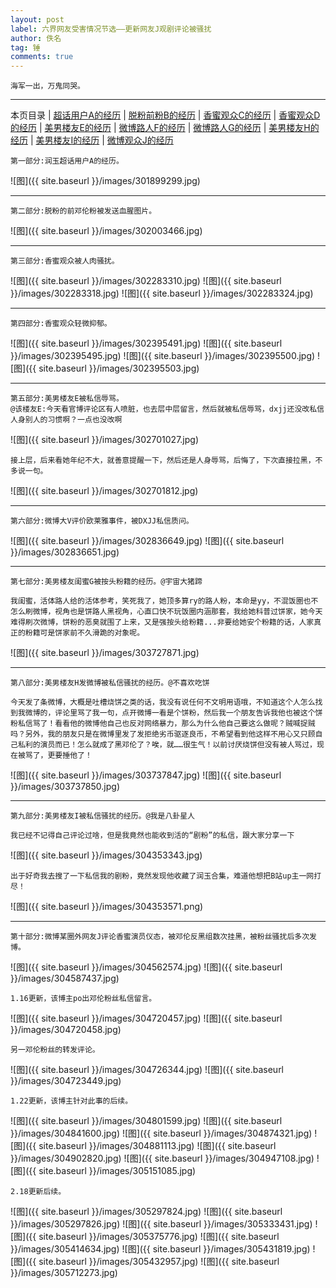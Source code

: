 ```yaml
---
layout: post
label: 六界网友受害情况节选——更新网友J观剧评论被骚扰
author: 佚名
tag: 锤
comments: true
---
```


    海军一出，万鬼同哭。

---

本页目录 \| [超话用户A的经历](#dxjja) \| [脱粉前粉B的经历](#dxjjb) \| [香蜜观众C的经历](#dxjjc) \| [香蜜观众D的经历](#dxjjd) \| [美男楼友E的经历](#dxjje) \| [微博路人F的经历](#dxjjf)  \| [微博路人G的经历](#dxjjg) \| [美男楼友H的经历](#dxjjh)  \| [美男楼友I的经历](#dxjji)  \| [微博观众J的经历](#dxjjj) 


<a class="anchor" name="dxjja"></a>

    第一部分:润玉超话用户A的经历。
    

![图]({{ site.baseurl }}/images/301899299.jpg)


---

<a class="anchor" name="dxjjb"></a>

    第二部分:脱粉的前邓伦粉被发送血腥图片。

![图]({{ site.baseurl }}/images/302003466.jpg)

---

<a class="anchor" name="dxjjc"></a>

    第三部分:香蜜观众被人肉骚扰。

![图]({{ site.baseurl }}/images/302283310.jpg)
![图]({{ site.baseurl }}/images/302283318.jpg)
![图]({{ site.baseurl }}/images/302283324.jpg)

---

<a class="anchor" name="dxjjd"></a>

    第四部分:香蜜观众轻微抑郁。

![图]({{ site.baseurl }}/images/302395491.jpg)
![图]({{ site.baseurl }}/images/302395495.jpg)
![图]({{ site.baseurl }}/images/302395500.jpg)
![图]({{ site.baseurl }}/images/302395503.jpg)

---

<a class="anchor" name="dxjje"></a>

    第五部分:美男楼友E被私信辱骂。
    @该楼友E:今天看官博评论区有人喷脏，也去层中层留言，然后就被私信辱骂，dxjj还没改私信人身别人的习惯啊？一点也没改啊

![图]({{ site.baseurl }}/images/302701027.jpg)

    接上层，后来看她年纪不大，就善意提醒一下，然后还是人身辱骂，后悔了，下次直接拉黑，不多说一句。

![图]({{ site.baseurl }}/images/302701812.jpg)

---

<a class="anchor" name="dxjjf"></a>

    第六部分:微博大V评价欧莱雅事件，被DXJJ私信质问。
    
    
![图]({{ site.baseurl }}/images/302836649.jpg)
![图]({{ site.baseurl }}/images/302836651.jpg)


---

<a class="anchor" name="dxjjg"></a>

    第七部分:美男楼友闺蜜G被按头粉籍的经历。@宇宙大猪蹄
    
    我闺蜜，活体路人给的活体参考，笑死我了，她顶多算ry的路人粉，本命是yy，不混饭圈也不怎么刷微博，视角也是饼路人黑视角，心直口快不玩饭圈内涵那套，我给她科普过饼家，她今天难得刷次微博，饼粉的恶臭就围了上来，又是强按头给粉籍...非要给她安个粉籍的话，人家真正的粉籍可是饼家前不久滑跪的对象呢。
    
![图]({{ site.baseurl }}/images/303727871.jpg)


---

<a class="anchor" name="dxjjh"></a>

    第八部分:美男楼友H发微博被私信骚扰的经历。@不喜欢吃饼
    
    今天发了条微博，大概是吐槽烧饼之类的话，我没有说任何不文明用语哦，不知道这个人怎么找到我微博的，评论里骂了我一句，点开微博一看是个饼粉，然后我一个朋友告诉我他也被这个饼粉私信骂了！看看他的微博他自己也反对网络暴力，那么为什么他自己要这么做呢？贼喊捉贼吗？另外，我的朋友只是在微博里发了发拒绝劣币驱逐良币，不希望看到他这样不用心又只顾自己私利的演员而已！怎么就成了黑邓伦了？唉，就……很生气！以前讨厌烧饼但没有被人骂过，现在被骂了，更要捶他了！
    
![图]({{ site.baseurl }}/images/303737847.jpg)
![图]({{ site.baseurl }}/images/303737850.jpg)

---

<a class="anchor" name="dxjji"></a>

    第九部分:美男楼友I被私信骚扰的经历。@我是八卦星人
    
    我已经不记得自己评论过啥，但是我竟然也能收到活的“剧粉”的私信，跟大家分享一下
    
![图]({{ site.baseurl }}/images/304353343.jpg)

    出于好奇我去搜了一下私信我的剧粉，竟然发现他收藏了润玉合集，难道他想把B站up主一网打尽！

![图]({{ site.baseurl }}/images/304353571.png)



---

<a class="anchor" name="dxjjj"></a>

    第十部分:微博某圈外网友J评论香蜜演员仪态，被邓伦反黑组数次挂黑，被粉丝骚扰后多次发博。
    
![图]({{ site.baseurl }}/images/304562574.jpg)
![图]({{ site.baseurl }}/images/304587437.jpg)

    1.16更新，该博主po出邓伦粉丝私信留言。
    
![图]({{ site.baseurl }}/images/304720457.jpg)
![图]({{ site.baseurl }}/images/304720458.jpg)

    另一邓伦粉丝的转发评论。

![图]({{ site.baseurl }}/images/304726344.jpg)
![图]({{ site.baseurl }}/images/304723449.jpg)

    1.22更新，该博主针对此事的后续。
    
![图]({{ site.baseurl }}/images/304801599.jpg)
![图]({{ site.baseurl }}/images/304841600.jpg)
![图]({{ site.baseurl }}/images/304874321.jpg)
![图]({{ site.baseurl }}/images/304881113.jpg)
![图]({{ site.baseurl }}/images/304902820.jpg)
![图]({{ site.baseurl }}/images/304947108.jpg)
![图]({{ site.baseurl }}/images/305151085.jpg)

    2.18更新后续。
    
![图]({{ site.baseurl }}/images/305297824.jpg)
![图]({{ site.baseurl }}/images/305297826.jpg)
![图]({{ site.baseurl }}/images/305333431.jpg)
![图]({{ site.baseurl }}/images/305375776.jpg)
![图]({{ site.baseurl }}/images/305414634.jpg)
![图]({{ site.baseurl }}/images/305431819.jpg)
![图]({{ site.baseurl }}/images/305432957.jpg)
![图]({{ site.baseurl }}/images/305712273.jpg)
